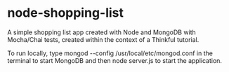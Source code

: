 # node-shopping-list

A simple shopping list app created with Node and MongoDB with Mocha/Chai tests, created within the context of a Thinkful tutorial.

To run locally, type mongod --config /usr/local/etc/mongod.conf in the terminal to start MongoDB and then node server.js to start the application.
